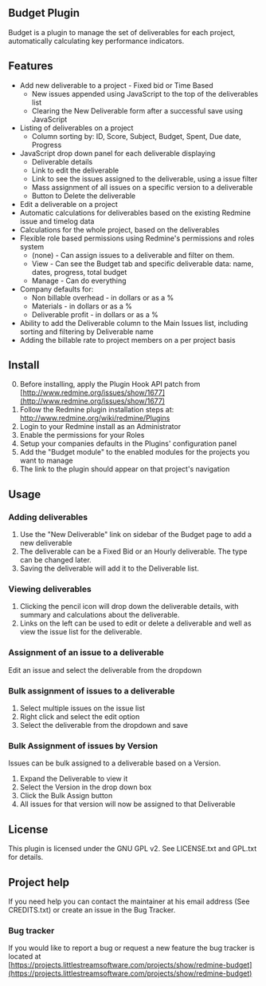 ## Budget Plugin

Budget is a plugin to manage the set of deliverables for each project, automatically calculating key performance indicators.

## Features

* Add new deliverable to a project - Fixed bid or Time Based
  * New issues appended using JavaScript to the top of the deliverables list
  * Clearing the New Deliverable form after a successful save using JavaScript
* Listing of deliverables on a project
  * Column sorting by: ID, Score, Subject, Budget, Spent, Due date, Progress
* JavaScript drop down panel for each deliverable displaying
  * Deliverable details
  * Link to edit the deliverable
  * Link to see the issues assigned to the deliverable, using a issue filter
  * Mass assignment of all issues on a specific version to a deliverable
  * Button to Delete the deliverable
* Edit a deliverable on a project
* Automatic calculations for deliverables based on the existing Redmine issue and timelog data
* Calculations for the whole project, based on the deliverables
* Flexible role based permissions using Redmine's permissions and roles system
  * (none) - Can assign issues to a deliverable and filter on them. 
  * View - Can see the Budget tab and specific deliverable data: name, dates, progress, total budget 
  * Manage - Can do everything 
* Company defaults for:
  * Non billable overhead - in dollars or as a %
  * Materials - in dollars or as a %
  * Deliverable profit - in dollars or as a %
* Ability to add the Deliverable column to the Main Issues list, including sorting and filtering by Deliverable name
* Adding the billable rate to project members on a per project basis

## Install

0. Before installing, apply the Plugin Hook API patch from [http://www.redmine.org/issues/show/1677](http://www.redmine.org/issues/show/1677)
1. Follow the Redmine plugin installation steps at: http://www.redmine.org/wiki/redmine/Plugins
2. Login to your Redmine install as an Administrator
3. Enable the permissions for your Roles
4. Setup your companies defaults in the Plugins' configuration panel
5. Add the "Budget module" to the enabled modules for the projects you want to manage
6. The link to the plugin should appear on that project's navigation

## Usage

### Adding deliverables

1. Use the "New Deliverable" link on sidebar of the Budget page to add a new deliverable
2. The deliverable can be a Fixed Bid or an Hourly deliverable.  The type can be changed later.
3. Saving the deliverable will add it to the Deliverable list.

### Viewing deliverables

1. Clicking the pencil icon will drop down the deliverable details, with summary and calculations about the deliverable.
2. Links on the left can be used to edit or delete a deliverable and well as view the issue list for the deliverable.

### Assignment of an issue to a deliverable

Edit an issue and select the deliverable from the dropdown

### Bulk assignment of issues to a deliverable

1. Select multiple issues on the issue list
2. Right click and select the edit option
3. Select the deliverable from the dropdown and save

### Bulk Assignment of issues by Version

Issues can be bulk assigned to a deliverable based on a Version.

1. Expand the Deliverable to view it
2. Select the Version in the drop down box
3. Click the Bulk Assign button
4. All issues for that version will now be assigned to that Deliverable

## License

This plugin is licensed under the GNU GPL v2.  See LICENSE.txt and GPL.txt for details.

## Project help

If you need help you can contact the maintainer at his email address (See CREDITS.txt) or create an issue in the Bug Tracker.

### Bug tracker

If you would like to report a bug or request a new feature the bug tracker is located at [https://projects.littlestreamsoftware.com/projects/show/redmine-budget](https://projects.littlestreamsoftware.com/projects/show/redmine-budget)


